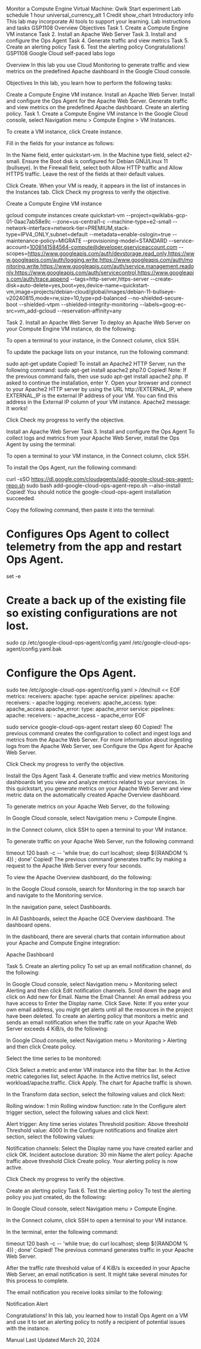 Monitor a Compute Engine Virtual Machine: Qwik Start
experiment
Lab
schedule
1 hour
universal_currency_alt
1 Credit
show_chart
Introductory
info
This lab may incorporate AI tools to support your learning.
Lab instructions and tasks
GSP1108
Overview
Objectives
Task 1. Create a Compute Engine VM instance
Task 2. Install an Apache Web Server
Task 3. Install and configure the Ops Agent
Task 4. Generate traffic and view metrics
Task 5. Create an alerting policy
Task 6. Test the alerting policy
Congratulations!
GSP1108
Google Cloud self-paced labs logo

Overview
In this lab you use Cloud Monitoring to generate traffic and view metrics on the predefined Apache dashboard in the Google Cloud console.

Objectives
In this lab, you learn how to perform the following tasks:

Create a Compute Engine VM instance.
Install an Apache Web Server.
Install and configure the Ops Agent for the Apache Web Server.
Generate traffic and view metrics on the predefined Apache dashboard.
Create an alerting policy.
Task 1. Create a Compute Engine VM instance
In the Google Cloud console, select Navigation menu > Compute Engine > VM Instances.

To create a VM instance, click Create instance.

Fill in the fields for your instance as follows:

In the Name field, enter quickstart-vm.
In the Machine type field, select e2-small.
Ensure the Boot disk is configured for Debian GNU/Linux 11 (bullseye).
In the Firewall field, select both Allow HTTP traffic and Allow HTTPS traffic.
Leave the rest of the fields at their default values.

Click Create. When your VM is ready, it appears in the list of instances in the Instances tab.
Click Check my progress to verify the objective.

Create a Compute Engine VM instance

gcloud compute instances create quickstart-vm --project=qwiklabs-gcp-01-0aac7ab58e9c --zone=us-central1-c --machine-type=e2-small --network-interface=network-tier=PREMIUM,stack-type=IPV4_ONLY,subnet=default --metadata=enable-oslogin=true --maintenance-policy=MIGRATE --provisioning-model=STANDARD --service-account=1008141584564-compute@developer.gserviceaccount.com --scopes=https://www.googleapis.com/auth/devstorage.read_only,https://www.googleapis.com/auth/logging.write,https://www.googleapis.com/auth/monitoring.write,https://www.googleapis.com/auth/service.management.readonly,https://www.googleapis.com/auth/servicecontrol,https://www.googleapis.com/auth/trace.append --tags=http-server,https-server --create-disk=auto-delete=yes,boot=yes,device-name=quickstart-vm,image=projects/debian-cloud/global/images/debian-11-bullseye-v20240815,mode=rw,size=10,type=pd-balanced --no-shielded-secure-boot --shielded-vtpm --shielded-integrity-monitoring --labels=goog-ec-src=vm_add-gcloud --reservation-affinity=any

Task 2. Install an Apache Web Server
To deploy an Apache Web Server on your Compute Engine VM instance, do the following:

To open a terminal to your instance, in the Connect column, click SSH.

To update the package lists on your instance, run the following command:

sudo apt-get update
Copied!
To install an Apache2 HTTP Server, run the following command:
sudo apt-get install apache2 php7.0
Copied!
Note: If the previous command fails, then use sudo apt-get install apache2 php. If asked to continue the installation, enter Y.
Open your browser and connect to your Apache2 HTTP server by using the URL http://EXTERNAL_IP, where EXTERNAL_IP is the external IP address of your VM. You can find this address in the External IP column of your VM instance.
Apache2 message: It works!

Click Check my progress to verify the objective.

Install an Apache Web Server
Task 3. Install and configure the Ops Agent
To collect logs and metrics from your Apache Web Server, install the Ops Agent by using the terminal:

To open a terminal to your VM instance, in the Connect column, click SSH.

To install the Ops Agent, run the following command:

curl -sSO https://dl.google.com/cloudagents/add-google-cloud-ops-agent-repo.sh
sudo bash add-google-cloud-ops-agent-repo.sh --also-install
Copied!
You should notice the google-cloud-ops-agent installation succeeded.

Copy the following command, then paste it into the terminal:
# Configures Ops Agent to collect telemetry from the app and restart Ops Agent.

set -e

# Create a back up of the existing file so existing configurations are not lost.
sudo cp /etc/google-cloud-ops-agent/config.yaml /etc/google-cloud-ops-agent/config.yaml.bak

# Configure the Ops Agent.
sudo tee /etc/google-cloud-ops-agent/config.yaml > /dev/null << EOF
metrics:
  receivers:
    apache:
      type: apache
  service:
    pipelines:
      apache:
        receivers:
          - apache
logging:
  receivers:
    apache_access:
      type: apache_access
    apache_error:
      type: apache_error
  service:
    pipelines:
      apache:
        receivers:
          - apache_access
          - apache_error
EOF

sudo service google-cloud-ops-agent restart
sleep 60
Copied!
The previous command creates the configuration to collect and ingest logs and metrics from the Apache Web Server. For more information about ingesting logs from the Apache Web Server, see Configure the Ops Agent for Apache Web Server.

Click Check my progress to verify the objective.

Install the Ops Agent
Task 4. Generate traffic and view metrics
Monitoring dashboards let you view and analyze metrics related to your services. In this quickstart, you generate metrics on your Apache Web Server and view metric data on the automatically created Apache Overview dashboard.

To generate metrics on your Apache Web Server, do the following:

In Google Cloud console, select Navigation menu > Compute Engine.

In the Connect column, click SSH to open a terminal to your VM instance.

To generate traffic on your Apache Web Server, run the following command:

timeout 120 bash -c -- 'while true; do curl localhost; sleep $((RANDOM % 4)) ; done'
Copied!
The previous command generates traffic by making a request to the Apache Web Server every four seconds.

To view the Apache Overview dashboard, do the following:

In the Google Cloud console, search for Monitoring in the top search bar and navigate to the Monitoring service.

In the navigation pane, select Dashboards.

In All Dashboards, select the Apache GCE Overview dashboard. The dashboard opens.

In the dashboard, there are several charts that contain information about your Apache and Compute Engine integration:

Apache Dashboard

Task 5. Create an alerting policy
To set up an email notification channel, do the following:

In Google Cloud console, select Navigation menu > Monitoring select Alerting and then click Edit notification channels.
Scroll down the page and click on Add new for Email.
Name the Email Channel: An email address you have access to
Enter the Display name.
Click Save.
Note: If you enter your own email address, you might get alerts until all the resources in the project have been deleted.
To create an alerting policy that monitors a metric and sends an email notification when the traffic rate on your Apache Web Server exceeds 4 KiB/s, do the following:

In Google Cloud console, select Navigation menu > Monitoring > Alerting and then click Create policy.

Select the time series to be monitored:

Click Select a metric and enter VM instance into the filter bar.
In the Active metric categories list, select Apache.
In the Active metrics list, select workload/apache.traffic. Click Apply.
The chart for Apache traffic is shown.

In the Transform data section, select the following values and click Next:

Rolling window: 1 min
Rolling window function: rate
In the Configure alert trigger section, select the following values and click Next:

Alert trigger: Any time series violates
Threshold position: Above threshold
Threshold value: 4000
In the Configure notifications and finalize alert section, select the following values:

Notification channels: Select the Display name you have created earlier and click OK.
Incident autoclose duration: 30 min
Name the alert policy: Apache traffic above threshold
Click Create policy. Your alerting policy is now active.

Click Check my progress to verify the objective.

Create an alerting policy
Task 6. Test the alerting policy
To test the alerting policy you just created, do the following:

In Google Cloud console, select Navigation menu > Compute Engine.

In the Connect column, click SSH to open a terminal to your VM instance.

In the terminal, enter the following command:

timeout 120 bash -c -- 'while true; do curl localhost; sleep $((RANDOM % 4)) ; done'
Copied!
The previous command generates traffic in your Apache Web Server.

After the traffic rate threshold value of 4 KiB/s is exceeded in your Apache Web Server, an email notification is sent. It might take several minutes for this process to complete.

The email notification you receive looks similar to the following:

Notification Alert

Congratulations!
In this lab, you learned how to install Ops Agent on a VM and use it to set an alerting policy to notify a recipient of potential issues with the instance.

Manual Last Updated March 20, 2024